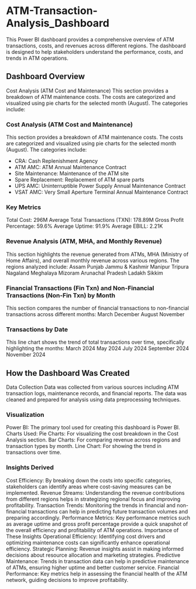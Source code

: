 # ATM-Transaction-Analysis_Dashboard
This Power BI dashboard provides a comprehensive overview of ATM transactions, costs, and revenues across different regions. The dashboard is designed to help stakeholders understand the performance, costs, and trends in ATM operations.

## Dashboard Overview
Cost Analysis (ATM Cost and Maintenance)
This section provides a breakdown of ATM maintenance costs. The costs are categorized and visualized using pie charts for the selected month (August). The categories include:

### Cost Analysis (ATM Cost and Maintenance)
This section provides a breakdown of ATM maintenance costs. The costs are categorized and visualized using pie charts for the selected month (August). The categories include:
- CRA: Cash Replenishment Agency
- ATM AMC: ATM Annual Maintenance Contract
- Site Maintenance: Maintenance of the ATM site
- Spare Replacement: Replacement of ATM spare parts
- UPS AMC: Uninterruptible Power Supply Annual Maintenance Contract
- VSAT AMC: Very Small Aperture Terminal Annual Maintenance Contract

### Key Metrics
Total Cost: 296M
Average Total Transactions (TXN): 178.89M
Gross Profit Percentage: 59.6%
Average Uptime: 91.9%
Average EBILL: 2.21K

### Revenue Analysis (ATM, MHA, and Monthly Revenue)
This section highlights the revenue generated from ATMs, MHA (Ministry of Home Affairs), and overall monthly revenue across various regions. The regions analyzed include:
Assam
Punjab
Jammu & Kashmir
Manipur
Tripura
Nagaland
Meghalaya
Mizoram
Arunachal Pradesh
Ladakh
Sikkim

### Financial Transactions (Fin Txn) and Non-Financial Transactions (Non-Fin Txn) by Month
This section compares the number of financial transactions to non-financial transactions across different months:
March
December
August
November

### Transactions by Date
This line chart shows the trend of total transactions over time, specifically highlighting the months:
March 2024
May 2024
July 2024
September 2024
November 2024

## How the Dashboard Was Created
Data Collection
Data was collected from various sources including ATM transaction logs, maintenance records, and financial reports. The data was cleaned and prepared for analysis using data preprocessing techniques.

### Visualization
Power BI: The primary tool used for creating this dashboard is Power BI.
Charts Used:
Pie Charts: For visualizing the cost breakdown in the Cost Analysis section.
Bar Charts: For comparing revenue across regions and transaction types by month.
Line Chart: For showing the trend in transactions over time.

### Insights Derived
Cost Efficiency: By breaking down the costs into specific categories, stakeholders can identify areas where cost-saving measures can be implemented.
Revenue Streams: Understanding the revenue contributions from different regions helps in strategizing regional focus and improving profitability.
Transaction Trends: Monitoring the trends in financial and non-financial transactions can help in predicting future transaction volumes and preparing accordingly.
Performance Metrics: Key performance metrics such as average uptime and gross profit percentage provide a quick snapshot of the overall efficiency and profitability of ATM operations.
Importance of These Insights
Operational Efficiency: Identifying cost drivers and optimizing maintenance costs can significantly enhance operational efficiency.
Strategic Planning: Revenue insights assist in making informed decisions about resource allocation and marketing strategies.
Predictive Maintenance: Trends in transaction data can help in predictive maintenance of ATMs, ensuring higher uptime and better customer service.
Financial Performance: Key metrics help in assessing the financial health of the ATM network, guiding decisions to improve profitability.
